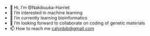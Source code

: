 - 👋 Hi, I’m @Nakibuuka-Harriet
- 👀 I’m interested in machine learning
- 🌱 I’m currently learning bioinformatics
- 💞️ I’m looking forward to collaborate on coding of genetic materials
- 📫 How to reach me calynbib@gmail.com

<!---
Nakibuuka-Harriet/Nakibuuka-Harriet is a ✨ special ✨ repository because its `README.md` (this file) appears on your GitHub profile.
You can click the Preview link to take a look at your changes.
--->
